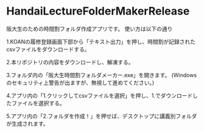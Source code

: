 # HandaiLectureFolderMakerRelease
阪大生のための時間割フォルダ作成アプリです。
使い方は以下の通り

1.KOANの履修登録画面下部から「テキスト出力」を押し、時間割が記録されたcsvファイルをダウンロードする。

2.本リポジトリの内容をダウンロードし、解凍する。

3.フォルダ内の「阪大生時間割フォルダメーカー.exe」を開きます。
(Windowsのセキュリティ上警告が出ますが、無視して進めてください。)

4.アプリ内の「1.クリックしてcsvファイルを選択」を押し、1.でダウンロードしたファイルを選択する。

5.アプリ内の「2.フォルダを作成！」を押せば、デスクトップに講義別フォルダが生成されます。
